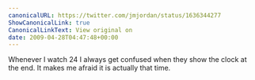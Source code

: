 ```yaml
---
canonicalURL: https://twitter.com/jmjordan/status/1636344277
ShowCanonicalLink: true
CanonicalLinkText: View original on
date: 2009-04-28T04:47:48+00:00
---
```

Whenever I watch 24 I always get confused when they show the clock at the end. It makes me afraid it is actually that time.